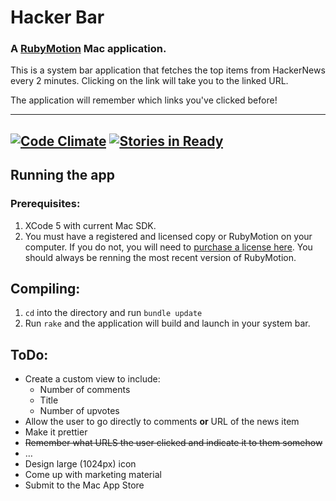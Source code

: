# Hacker Bar
### A [RubyMotion](http://www.rubymotion.com/) Mac application.

This is a system bar application that fetches the top items from HackerNews every 2 minutes. Clicking on the link will take you to the linked URL.

The application will remember which links you've clicked before!

---
[![Code Climate](https://codeclimate.com/github/MohawkApps/YCMenu.png)](https://codeclimate.com/github/MohawkApps/YCMenu) [![Stories in Ready](https://badge.waffle.io/MohawkApps/YCMenu.png)](http://waffle.io/MohawkApps/YCMenu)
---

## Running the app

### Prerequisites:

1. XCode 5 with current Mac SDK.
2. You must have a registered and licensed copy or RubyMotion on your computer. If you do not, you will need to [purchase a license here](http://www.rubymotion.com/). You should always be renning the most recent version of RubyMotion.

## Compiling:

1. ```cd``` into the directory and run ```bundle update```
2. Run ```rake``` and the application will build and launch in your system bar.

## ToDo:

* Create a custom view to include:
	* Number of comments
	* Title
	* Number of upvotes
* Allow the user to go directly to comments **or** URL of the news item
* Make it prettier
* ~~Remember what URLS the user clicked and indicate it to them somehow~~
* …
* Design large (1024px) icon
* Come up with marketing material
* Submit to the Mac App Store
